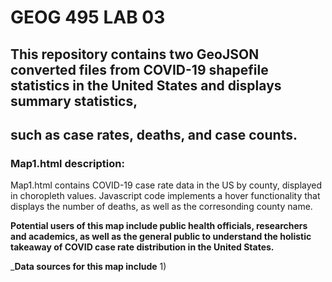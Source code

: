 # GEOG 495 LAB 03

## This repository contains two GeoJSON converted files from COVID-19 shapefile statistics in the United States and displays summary statistics,
## such as case rates, deaths, and case counts.

### Map1.html description:
Map1.html contains COVID-19 case rate data in the US by county, displayed in choropleth values. Javascript code implements a
hover functionality that displays the number of deaths, as well as the corresonding county name.

__Potential users of this map include public health officials, researchers and academics, as well as the general public to understand the holistic
takeaway of COVID case rate distribution in the United States.__

___Data sources for this map include__
1) 
